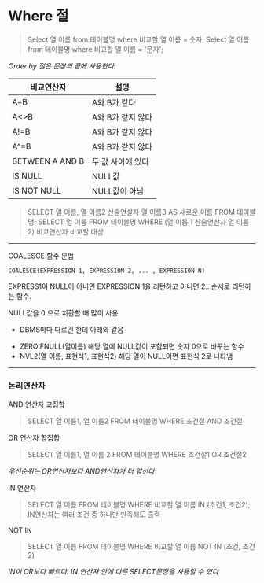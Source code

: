 # Where 절

> Select 열 이름 from 테이블명 where 비교할 열 이름 = 숫자;
> Select 열 이름 from 테이블명 where 비교할 열 이름 = '문자';

*Order by 절은 문장의 끝에 사용한다.*

비교연산자 | 설명
----- | ----
A=B | A와 B가 같다
A<>B | A와 B가 같지 않다
A!=B | A와 B가 같지 않다
A^=B | A와 B가 같지 않다
BETWEEN A AND B | 두 값 사이에 있다
IS NULL | NULL값
IS NOT NULL | NULL값이 아님

> SELECT 열 이름, 열 이름2 산술연살자 열 이름3 AS 새로운 이름 FROM 테이블명;
> SELECT 열 이름 FROM 테이블명 WHERE (열 이름 1 산술연산자 열 이름2) 비교연산자 비교할 대상

---
COALESCE 함수 문법

`COALESCE(EXPRESSION 1, EXPRESSION 2, ... , EXPRESSION N)`

EXPRESS1이 NULL이 아니면 EXPRESSION 1을 리턴하고 아니면 2.. 순서로 리턴하는 함수.

NULL값을 0 으로 치환할 때 많이 사용

* DBMS마다 다르긴 한데 아래와 같음 

- ZEROIFNULL(열이름) 해당 열에 NULL값이 포함되면 숫자 0으로 바꾸는 함수
- NVL2(열 이름, 표현식1, 표현식2) 해당 열이 NULL이면 표현식 2로 나타냄

---


### 논리연산자

AND 연산자
교집합
> SELECT 열 이름1, 열 이름2 FROM 테이블명 WHERE 조건절 AND 조건절

OR 연산자
합집합
> SELECT 열 이름1, 열 이름 2 FROM 테이블명 WHERE 조건절1 OR 조건절2

*우선순위는 OR연산자보다 AND연산자가 더 앞선다*

IN 연산자
> SELECT 열 이름 FROM 테이블명 WHERE 비교할 열 이름 IN (조건1, 조건2);
IN연산자는 여러 조건 중 하나만 만족해도 출력

NOT IN
> SELECT 열 이름 FROM 테이블명 WHERE 비교할 열 이름 NOT IN (조건, 조건2)

*IN이 OR보다 빠르다.*
*IN 연산자 안에 다른 SELECT문장을 사용할 수 있다*

